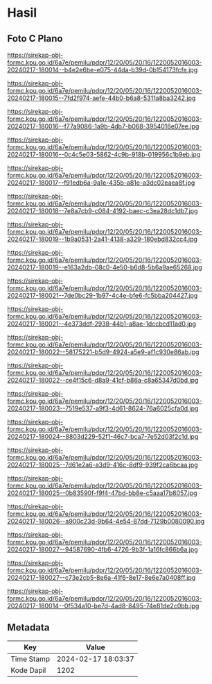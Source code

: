 # Hasil

## Foto C Plano

https://sirekap-obj-formc.kpu.go.id/6a7e/pemilu/pdpr/12/20/05/20/16/1220052016003-20240217-180014--b4e2e6be-e075-44da-b39d-0b154173fcfe.jpg

https://sirekap-obj-formc.kpu.go.id/6a7e/pemilu/pdpr/12/20/05/20/16/1220052016003-20240217-180015--7fd2f974-aefe-44b0-b6a8-5311a8ba3242.jpg

https://sirekap-obj-formc.kpu.go.id/6a7e/pemilu/pdpr/12/20/05/20/16/1220052016003-20240217-180016--f77a9086-1a9b-4db7-b068-3954016e07ee.jpg

https://sirekap-obj-formc.kpu.go.id/6a7e/pemilu/pdpr/12/20/05/20/16/1220052016003-20240217-180016--0c4c5e03-5862-4c9b-918b-019956c1b9eb.jpg

https://sirekap-obj-formc.kpu.go.id/6a7e/pemilu/pdpr/12/20/05/20/16/1220052016003-20240217-180017--f91edb6a-9a1e-435b-a81e-a3dc02eaea8f.jpg

https://sirekap-obj-formc.kpu.go.id/6a7e/pemilu/pdpr/12/20/05/20/16/1220052016003-20240217-180018--7e8a7cb9-c084-4192-baec-c3ea28dc1db7.jpg

https://sirekap-obj-formc.kpu.go.id/6a7e/pemilu/pdpr/12/20/05/20/16/1220052016003-20240217-180019--1b9a0531-2a41-4138-a329-180ebd832cc4.jpg

https://sirekap-obj-formc.kpu.go.id/6a7e/pemilu/pdpr/12/20/05/20/16/1220052016003-20240217-180019--e163a2db-08c0-4e50-b6d8-5b6a9ae65268.jpg

https://sirekap-obj-formc.kpu.go.id/6a7e/pemilu/pdpr/12/20/05/20/16/1220052016003-20240217-180021--7de0bc29-1b97-4c4e-bfe6-fc5bba204427.jpg

https://sirekap-obj-formc.kpu.go.id/6a7e/pemilu/pdpr/12/20/05/20/16/1220052016003-20240217-180021--4e373ddf-2938-44b1-a8ae-1dccbcd11ad0.jpg

https://sirekap-obj-formc.kpu.go.id/6a7e/pemilu/pdpr/12/20/05/20/16/1220052016003-20240217-180022--58175221-b5d9-4924-a5e9-af1c930e86ab.jpg

https://sirekap-obj-formc.kpu.go.id/6a7e/pemilu/pdpr/12/20/05/20/16/1220052016003-20240217-180022--ce4f15c6-d8a9-41cf-b86a-c8a65347d0bd.jpg

https://sirekap-obj-formc.kpu.go.id/6a7e/pemilu/pdpr/12/20/05/20/16/1220052016003-20240217-180023--7519e537-a9f3-4d61-8624-76a6025cfa0d.jpg

https://sirekap-obj-formc.kpu.go.id/6a7e/pemilu/pdpr/12/20/05/20/16/1220052016003-20240217-180024--8803d229-52f1-46c7-bca7-7e52d03f2c1d.jpg

https://sirekap-obj-formc.kpu.go.id/6a7e/pemilu/pdpr/12/20/05/20/16/1220052016003-20240217-180025--7d61e2a6-a3d9-416c-8df9-939f2ca6bcaa.jpg

https://sirekap-obj-formc.kpu.go.id/6a7e/pemilu/pdpr/12/20/05/20/16/1220052016003-20240217-180025--0b83590f-f9f4-47bd-bb8e-c5aaa17b8057.jpg

https://sirekap-obj-formc.kpu.go.id/6a7e/pemilu/pdpr/12/20/05/20/16/1220052016003-20240217-180026--a900c23d-9b64-4e54-87dd-7129b0080090.jpg

https://sirekap-obj-formc.kpu.go.id/6a7e/pemilu/pdpr/12/20/05/20/16/1220052016003-20240217-180027--94587690-4fb6-4726-9b3f-1a16fc866b6a.jpg

https://sirekap-obj-formc.kpu.go.id/6a7e/pemilu/pdpr/12/20/05/20/16/1220052016003-20240217-180027--c73e2cb5-8e6a-41f6-8e17-8e6e7a0408ff.jpg

https://sirekap-obj-formc.kpu.go.id/6a7e/pemilu/pdpr/12/20/05/20/16/1220052016003-20240217-180014--0f534a10-be7d-4ad8-8495-74e81de2c0bb.jpg


## Metadata

| Key        | Value               |
| ---------- | ------------------- |
| Time Stamp | 2024-02-17 18:03:37 |
| Kode Dapil | 1202                |




